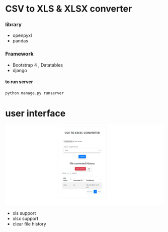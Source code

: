 # CSV to XLS & XLSX converter

### library
- openpyxl
- pandas
### Framework
- Bootstrap 4 , Datatables
- django


#### to run server
``` python
python manage.py runserver
```

# user interface

![image info](static/UI.png)

- xls support
- xlsx support
- clear file history
